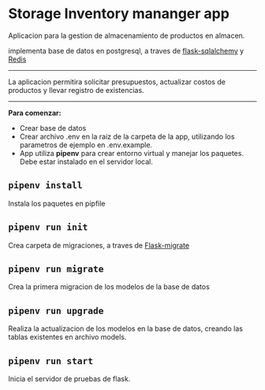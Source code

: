 # Storage Inventory mananger app

Aplicacion para la gestion de almacenamiento de productos en almacen.

implementa base de datos en postgresql, a traves de [flask-sqlalchemy](https://flask-sqlalchemy.palletsprojects.com/en/2.x/) y [Redis](https://docs.redis.com/latest/rs/references/client_references/client_python/)

---

La aplicacion permitira solicitar presupuestos, actualizar costos de productos y llevar registro de existencias.

--- 

**Para comenzar:**

- Crear base de datos
- Crear archivo .env en la raiz de la carpeta de la app, utilizando los parametros de ejemplo en .env.example. 
- App utiliza **pipenv** para crear entorno virtual y manejar los paquetes. Debe estar instalado en el servidor local.

## `pipenv install`
Instala los paquetes en pipfile 

## `pipenv run init`
Crea carpeta de migraciones, a traves de [Flask-migrate](https://flask-migrate.readthedocs.io/en/latest/)

## `pipenv run migrate`
Crea la primera migracion de los modelos de la base de datos

## `pipenv run upgrade`
Realiza la actualizacion de los modelos en la base de datos, creando las tablas existentes en archivo models.

## `pipenv run start`
Inicia el servidor de pruebas de flask. 